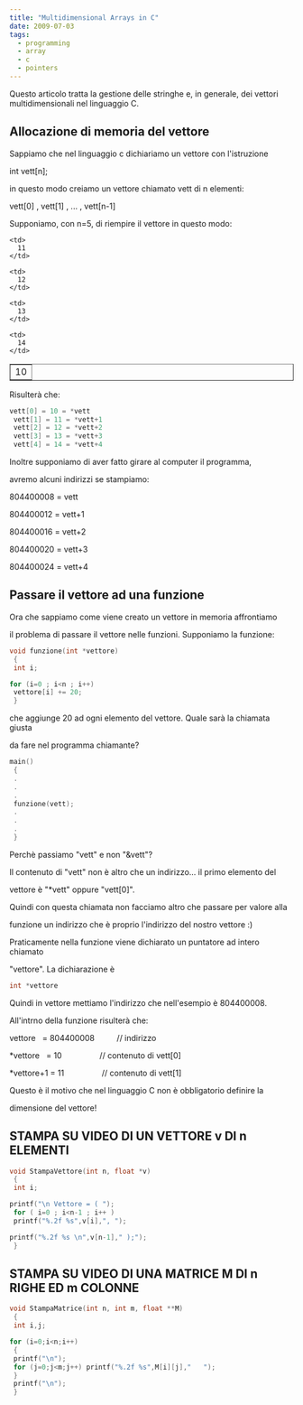 ```yaml
---
title: "Multidimensional Arrays in C"
date: 2009-07-03
tags:
  - programming
  - array
  - c
  - pointers
---
```

Questo articolo tratta la gestione delle stringhe e, in generale, dei vettori multidimensionali nel linguaggio C.

## Allocazione di memoria del vettore

Sappiamo che nel linguaggio c dichiariamo un vettore con l'istruzione

int vett[n];

in questo modo creiamo un vettore chiamato vett di n elementi:

<!-- truncate -->

vett[0] , vett[1] , ... , vett[n-1]

Supponiamo, con n=5, di riempire il vettore in questo modo:

<table border="1">
  <tr>
    <td>
      10
    </td>

    <td>
      11
    </td>

    <td>
      12
    </td>

    <td>
      13
    </td>

    <td>
      14
    </td>
  </tr>
</table>

Risulterà che:

```c
vett[0] = 10 = *vett
 vett[1] = 11 = *vett+1
 vett[2] = 12 = *vett+2
 vett[3] = 13 = *vett+3
 vett[4] = 14 = *vett+4
```

Inoltre supponiamo di aver fatto girare al computer il programma,

avremo alcuni indirizzi se stampiamo:

804400008 = vett

804400012 = vett+1

804400016 = vett+2

804400020 = vett+3

804400024 = vett+4

## Passare il vettore ad una funzione

Ora che sappiamo come viene creato un vettore in memoria affrontiamo

il problema di passare il vettore nelle funzioni. Supponiamo la funzione:

```c
void funzione(int *vettore)
 {
 int i;

for (i=0 ; i<n ; i++)
 vettore[i] += 20;
 }
```

che aggiunge 20 ad ogni elemento del vettore. Quale sarà la chiamata giusta

da fare nel programma chiamante?

```c
main()
 {
 .
 .
 .
 funzione(vett);
 .
 .
 .
 }
```

Perchè passiamo "vett" e non "&vett"?

Il contenuto di "vett" non è altro che un indirizzo... il primo elemento del

vettore è "*vett" oppure "vett[0]".

Quindi con questa chiamata non facciamo altro che passare per valore alla

funzione un indirizzo che è proprio l'indirizzo del nostro vettore :)

Praticamente nella funzione viene dichiarato un puntatore ad intero chiamato

"vettore". La dichiarazione è

```c
int *vettore
```

Quindi in vettore mettiamo l'indirizzo che nell'esempio è 804400008.

All'intrno della funzione risulterà che:

vettore    = 804400008          // indirizzo

*vettore   = 10                 // contenuto di vett[0]

*vettore+1 = 11                 // contenuto di vett[1]

Questo è il motivo che nel linguaggio C non è obbligatorio definire la

dimensione del vettore!

## STAMPA SU VIDEO DI UN VETTORE v DI n ELEMENTI

```c
void StampaVettore(int n, float *v)
 {
 int i;

printf("\n Vettore = ( ");
 for ( i=0 ; i<n-1 ; i++ )
 printf("%.2f %s",v[i],", ");

printf("%.2f %s \n",v[n-1]," );");
 }
```

## STAMPA SU VIDEO DI UNA MATRICE M DI n RIGHE ED m COLONNE

```c
void StampaMatrice(int n, int m, float **M)
 {
 int i,j;

for (i=0;i<n;i++)
 {
 printf("\n");
 for (j=0;j<m;j++) printf("%.2f %s",M[i][j],"   ");
 }
 printf("\n");
 }
```
